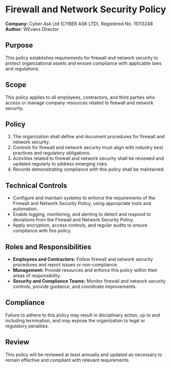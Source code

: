 # Firewall and Network Security Policy

**Company:** Cyber Ask Ltd (CYBER ASK LTD), Registered No. 15113248  
**Author:** WEvans Director

## Purpose

This policy establishes requirements for firewall and network security to protect organizational assets and ensure compliance with applicable laws and regulations.

## Scope

This policy applies to all employees, contractors, and third parties who access or manage company resources related to firewall and network security.

## Policy

1. The organization shall define and document procedures for firewall and network security.
2. Controls for firewall and network security must align with industry best practices and regulatory obligations.
3. Activities related to firewall and network security shall be reviewed and updated regularly to address emerging risks.
4. Records demonstrating compliance with this policy shall be maintained.

## Technical Controls

- Configure and maintain systems to enforce the requirements of the Firewall and Network Security Policy, using appropriate tools and automation.
- Enable logging, monitoring, and alerting to detect and respond to deviations from the Firewall and Network Security Policy.
- Apply encryption, access controls, and regular audits to ensure compliance with this policy.

## Roles and Responsibilities

- **Employees and Contractors:** Follow firewall and network security procedures and report issues or non-compliance.
- **Management:** Provide resources and enforce this policy within their areas of responsibility.
- **Security and Compliance Teams:** Monitor firewall and network security controls, provide guidance, and coordinate improvements.

## Compliance

Failure to adhere to this policy may result in disciplinary action, up to and including termination, and may expose the organization to legal or regulatory penalties.

## Review

This policy will be reviewed at least annually and updated as necessary to remain effective and compliant with relevant requirements.
